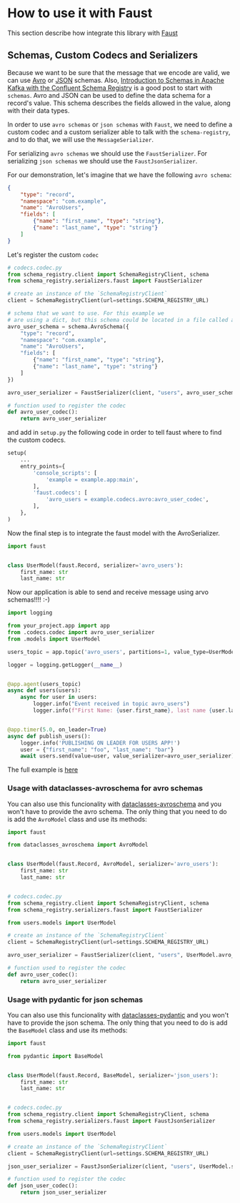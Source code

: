 # How to use it with Faust

This section describe how integrate this library with [Faust](https://faust.readthedocs.io/en/latest/)

## Schemas, Custom Codecs and Serializers

Because we want to be sure that the message that we encode are valid, we can use [Avro](https://docs.oracle.com/database/nosql-12.1.3.1/GettingStartedGuide/avroschemas.html) or [JSON](https://json-schema.org/) schemas. Also, [Introduction to Schemas in Apache Kafka with the Confluent Schema Registry](https://medium.com/@stephane.maarek/introduction-to-schemas-in-apache-kafka-with-the-confluent-schema-registry-3bf55e401321) is a good post to start with `schemas`.
Avro and JSON can be used to define the data schema for a record's value. This schema describes the fields allowed in the value, along with their data types.

In order to use `avro schemas` or `json schemas` with `Faust`, we need to define a custom codec and a custom serializer able to talk with the `schema-registry`, and to do that, we will use the `MessageSerializer`.

For serializing `avro schemas` we should use the `FaustSerializer`. For serializing `json schemas` we should use the `FaustJsonSerializer`.

For our demonstration, let's imagine that we have the following `avro schema`:

```json
{
    "type": "record",
    "namespace": "com.example",
    "name": "AvroUsers",
    "fields": [
        {"name": "first_name", "type": "string"},
        {"name": "last_name", "type": "string"}
    ]
}
```

Let's register the custom `codec`

```python title="Trivial Usage"
# codecs.codec.py
from schema_registry.client import SchemaRegistryClient, schema
from schema_registry.serializers.faust import FaustSerializer

# create an instance of the `SchemaRegistryClient`
client = SchemaRegistryClient(url=settings.SCHEMA_REGISTRY_URL)

# schema that we want to use. For this example we
# are using a dict, but this schema could be located in a file called avro_user_schema.avsc
avro_user_schema = schema.AvroSchema({
    "type": "record",
    "namespace": "com.example",
    "name": "AvroUsers",
    "fields": [
        {"name": "first_name", "type": "string"},
        {"name": "last_name", "type": "string"}
    ]
})

avro_user_serializer = FaustSerializer(client, "users", avro_user_schema)

# function used to register the codec
def avro_user_codec():
    return avro_user_serializer
```

and add in `setup.py` the following code in order to tell faust where to find the custom codecs.

```python title="setup.py"
setup(
    ...
    entry_points={
        'console_scripts': [
            'example = example.app:main',
        ],
        'faust.codecs': [
            'avro_users = example.codecs.avro:avro_user_codec',
        ],
    },
)
```

Now the final step is to integrate the faust model with the AvroSerializer.

```python title="user.models.py"
import faust


class UserModel(faust.Record, serializer='avro_users'):
    first_name: str
    last_name: str
```

Now our application is able to send and receive message using arvo schemas!!!! :-)

```python title="application"
import logging

from your_project.app import app
from .codecs.codec import avro_user_serializer
from .models import UserModel

users_topic = app.topic('avro_users', partitions=1, value_type=UserModel)

logger = logging.getLogger(__name__)


@app.agent(users_topic)
async def users(users):
    async for user in users:
        logger.info("Event received in topic avro_users")
        logger.info(f"First Name: {user.first_name}, last name {user.last_name}")


@app.timer(5.0, on_leader=True)
async def publish_users():
    logger.info('PUBLISHING ON LEADER FOR USERS APP!')
    user = {"first_name": "foo", "last_name": "bar"}
    await users.send(value=user, value_serializer=avro_user_serializer)
```

The full example is [here](https://github.com/marcosschroh/faust-docker-compose-example/blob/master/faust-project/example/codecs/avro.py)

### Usage with dataclasses-avroschema for avro schemas

You can also use this funcionality with [dataclasses-avroschema](https://github.com/marcosschroh/dataclasses-avroschema) and you won't have to provide the avro schema.
The only thing that you need to do is add the `AvroModel` class and use its methods:

```python title="user.models.py"
import faust

from dataclasses_avroschema import AvroModel


class UserModel(faust.Record, AvroModel, serializer='avro_users'):
    first_name: str
    last_name: str


# codecs.codec.py
from schema_registry.client import SchemaRegistryClient, schema
from schema_registry.serializers.faust import FaustSerializer

from users.models import UserModel

# create an instance of the `SchemaRegistryClient`
client = SchemaRegistryClient(url=settings.SCHEMA_REGISTRY_URL)

avro_user_serializer = FaustSerializer(client, "users", UserModel.avro_schema())  # usign the method avro_schema to get the avro schema representation

# function used to register the codec
def avro_user_codec():
    return avro_user_serializer
```

### Usage with pydantic for json schemas
You can also use this funcionality with [dataclasses-pydantic](https://github.com/samuelcolvin/pydantic) and you won't have to provide the json schema.
The only thing that you need to do is add the `BaseModel` class and use its methods:

```python title="users.models.py"
import faust

from pydantic import BaseModel


class UserModel(faust.Record, BaseModel, serializer='json_users'):
    first_name: str
    last_name: str


# codecs.codec.py
from schema_registry.client import SchemaRegistryClient, schema
from schema_registry.serializers.faust import FaustJsonSerializer

from users.models import UserModel

# create an instance of the `SchemaRegistryClient`
client = SchemaRegistryClient(url=settings.SCHEMA_REGISTRY_URL)

json_user_serializer = FaustJsonSerializer(client, "users", UserModel.schema_json())  # usign the method schema_json to get the json schema representation

# function used to register the codec
def json_user_codec():
    return json_user_serializer
```

